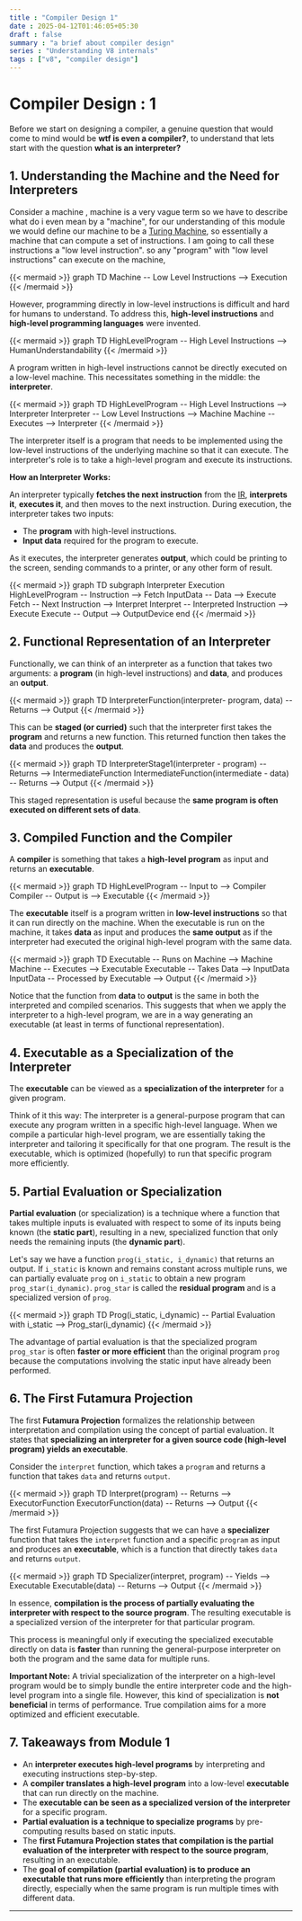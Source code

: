 ```yaml
---
title : "Compiler Design 1"
date : 2025-04-12T01:46:05+05:30
draft : false
summary : "a brief about compiler design"
series : "Understanding V8 internals"
tags : ["v8", "compiler design"]
---
```


# Compiler Design : 1 

Before we start on designing a compiler, a genuine question that would come to mind would be **wtf is even a compiler?**, to understand that lets start with the question **what is an interpreter?**

## 1. Understanding the Machine and the Need for Interpreters

Consider a machine , machine is a very vague term so we have to describe what do i even mean by a "machine", for our understanding of this module we would define our machine to be a [Turing Machine](https://en.wikipedia.org/wiki/Turing_machine#Overview), so essentially a machine that can compute a set of instructions. I am going to call these instructions a "low level instruction". so any "program" with "low level instructions" can execute on the machine,

{{< mermaid >}}
graph TD
    Machine -- Low Level Instructions --> Execution
{{< /mermaid >}}

However, programming directly in low-level instructions is difficult and hard for humans to understand. To address this, **high-level instructions** and **high-level programming languages** were invented.

{{< mermaid >}}
graph TD
    HighLevelProgram -- High Level Instructions --> HumanUnderstandability
{{< /mermaid >}}

A program written in high-level instructions cannot be directly executed on a low-level machine. This necessitates something in the middle: the **interpreter**.

{{< mermaid >}}
graph TD
    HighLevelProgram -- High Level Instructions --> Interpreter
    Interpreter -- Low Level Instructions --> Machine
    Machine -- Executes --> Interpreter
{{< /mermaid >}}

The interpreter itself is a program that needs to be implemented using the low-level instructions of the underlying machine so that it can execute. The interpreter's role is to take a high-level program and execute its instructions.

**How an Interpreter Works:**

An interpreter typically **fetches the next instruction** from the [IR](https://en.wikipedia.org/wiki/Intermediate_representation), **interprets it**, **executes it**, and then moves to the next instruction. During execution, the interpreter takes two inputs:
*   The **program** with high-level instructions.
*   **Input data** required for the program to execute.

As it executes, the interpreter generates **output**, which could be printing to the screen, sending commands to a printer, or any other form of result.

{{< mermaid >}}
graph TD
    subgraph Interpreter Execution
        HighLevelProgram -- Instruction --> Fetch
        InputData -- Data --> Execute
        Fetch -- Next Instruction --> Interpret
        Interpret -- Interpreted Instruction --> Execute
        Execute -- Output --> OutputDevice
    end
{{< /mermaid >}}

## 2. Functional Representation of an Interpreter

Functionally, we can think of an interpreter as a function that takes two arguments: a **program** (in high-level instructions) and **data**, and produces an **output**.

{{< mermaid >}}
graph TD
    InterpreterFunction(interpreter- program, data) -- Returns --> Output
{{< /mermaid >}}

This can be **staged (or curried)** such that the interpreter first takes the **program** and returns a new function. This returned function then takes the **data** and produces the **output**.

{{< mermaid >}}
graph TD
    InterpreterStage1(interpreter - program) -- Returns --> IntermediateFunction
    IntermediateFunction(intermediate - data) -- Returns --> Output
{{< /mermaid >}}

This staged representation is useful because the **same program is often executed on different sets of data**.

## 3. Compiled Function and the Compiler

A **compiler** is something that takes a **high-level program** as input and returns an **executable**.

{{< mermaid >}}
graph TD
    HighLevelProgram -- Input to --> Compiler
    Compiler -- Output is --> Executable
{{< /mermaid >}}

The **executable** itself is a program written in **low-level instructions** so that it can run directly on the machine. When the executable is run on the machine, it takes **data** as input and produces the **same output** as if the interpreter had executed the original high-level program with the same data.

{{< mermaid >}}
graph TD
    Executable -- Runs on Machine --> Machine
    Machine -- Executes --> Executable
    Executable -- Takes Data --> InputData
    InputData -- Processed by Executable --> Output
{{< /mermaid >}}

Notice that the function from **data** to **output** is the same in both the interpreted and compiled scenarios. This suggests that when we apply the interpreter to a high-level program, we are in a way generating an executable (at least in terms of functional representation).

## 4. Executable as a Specialization of the Interpreter

The **executable** can be viewed as a **specialization of the interpreter** for a given program.

Think of it this way: The interpreter is a general-purpose program that can execute any program written in a specific high-level language. When we compile a particular high-level program, we are essentially taking the interpreter and tailoring it specifically for that one program. The result is the executable, which is optimized (hopefully) to run that specific program more efficiently.

## 5. Partial Evaluation or Specialization

**Partial evaluation** (or specialization) is a technique where a function that takes multiple inputs is evaluated with respect to some of its inputs being known (the **static part**), resulting in a new, specialized function that only needs the remaining inputs (the **dynamic part**).

Let's say we have a function `prog(i_static, i_dynamic)` that returns an output. If `i_static` is known and remains constant across multiple runs, we can partially evaluate `prog` on `i_static` to obtain a new program `prog_star(i_dynamic)`. `prog_star` is called the **residual program** and is a specialized version of `prog`.

{{< mermaid >}}
graph TD
    Prog(i_static, i_dynamic) -- Partial Evaluation with i_static --> Prog_star(i_dynamic)
{{< /mermaid >}}

The advantage of partial evaluation is that the specialized program `prog_star` is often **faster or more efficient** than the original program `prog` because the computations involving the static input have already been performed.

## 6. The First Futamura Projection

The first **Futamura Projection** formalizes the relationship between interpretation and compilation using the concept of partial evaluation. It states that **specializing an interpreter for a given source code (high-level program) yields an executable**.

Consider the `interpret` function, which takes a `program` and returns a function that takes `data` and returns `output`.

{{< mermaid >}}
graph TD
    Interpret(program) -- Returns --> ExecutorFunction
    ExecutorFunction(data) -- Returns --> Output
{{< /mermaid >}}

The first Futamura Projection suggests that we can have a **specializer** function that takes the `interpret` function and a specific `program` as input and produces an **executable**, which is a function that directly takes `data` and returns `output`.

{{< mermaid >}}
graph TD
    Specializer(interpret, program) -- Yields --> Executable
    Executable(data) -- Returns --> Output
{{< /mermaid >}}

In essence, **compilation is the process of partially evaluating the interpreter with respect to the source program**. The resulting executable is a specialized version of the interpreter for that particular program.

This process is meaningful only if executing the specialized executable directly on data is **faster** than running the general-purpose interpreter on both the program and the same data for multiple runs.

**Important Note:** A trivial specialization of the interpreter on a high-level program would be to simply bundle the entire interpreter code and the high-level program into a single file. However, this kind of specialization is **not beneficial** in terms of performance. True compilation aims for a more optimized and efficient executable.

## 7. Takeaways from Module 1

*   An **interpreter executes high-level programs** by interpreting and executing instructions step-by-step.
*   A **compiler translates a high-level program** into a low-level **executable** that can run directly on the machine.
*   The **executable can be seen as a specialized version of the interpreter** for a specific program.
*   **Partial evaluation is a technique to specialize programs** by pre-computing results based on static inputs.
*   The **first Futamura Projection states that compilation is the partial evaluation of the interpreter with respect to the source program**, resulting in an executable.
*   The **goal of compilation (partial evaluation) is to produce an executable that runs more efficiently** than interpreting the program directly, especially when the same program is run multiple times with different data.

***